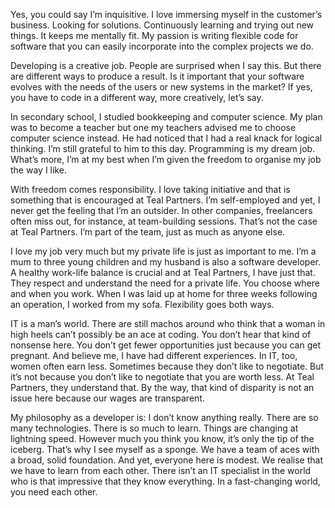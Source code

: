 <!-- title: Developing is a creative job -->
<!-- author: Laila -->
<!-- date: 2020-05-14 -->

Yes, you could say I’m inquisitive. I love immersing myself in the customer’s business. Looking for solutions. Continuously learning and trying out new things. It keeps me mentally fit. My passion is writing flexible code for software that you can easily incorporate into the complex projects we do. 



Developing is a creative job. People are surprised when I say this. But there are different ways to produce a result. Is it important that your software evolves with the needs of the users or new systems in the market? If yes, you have to code in a different way, more creatively, let’s say.



In secondary school, I studied bookkeeping and computer science. My plan was to become a teacher but one my teachers advised me to choose computer science instead. He had noticed that I had a real knack for logical thinking. I’m still grateful to him to this day. Programming is my dream job. What’s more, I’m at my best when I’m given the freedom to organise my job the way I like. 



With freedom comes responsibility. I love taking initiative and that is something that is encouraged at Teal Partners. I’m self-employed and yet, I never get the feeling that I’m an outsider. In other companies, freelancers often miss out, for instance, at team-building sessions. That’s not the case at Teal Partners. I’m part of the team, just as much as anyone else. 



I love my job very much but my private life is just as important to me. I’m a mum to three young children and my husband is also a software developer. A healthy work-life balance is crucial and at Teal Partners, I have just that. They respect and understand the need for a private life. You choose where and when you work. When I was laid up at home for three weeks following an operation, I worked from my sofa. Flexibility goes both ways. 



IT is a man’s world. There are still machos around who think that a woman in high heels can’t possibly be an ace at coding. You don’t hear that kind of nonsense here. You don’t get fewer opportunities just because you can get pregnant. And believe me, I have had different experiences. In IT, too, women often earn less. Sometimes because they don’t like to negotiate. But it’s not because you don’t like to negotiate that you are worth less. At Teal Partners, they understand that. By the way, that kind of disparity is not an issue here because our wages are transparent. 



My philosophy as a developer is: I don’t know anything really. There are so many technologies. There is so much to learn. Things are changing at lightning speed. However much you think you know, it’s only the tip of the iceberg. That’s why I see myself as a sponge. We have a team of aces with a broad, solid foundation. And yet, everyone here is modest. We realise that we have to learn from each other. There isn’t an IT specialist in the world who is that impressive that they know everything. In a fast-changing world, you need each other.
